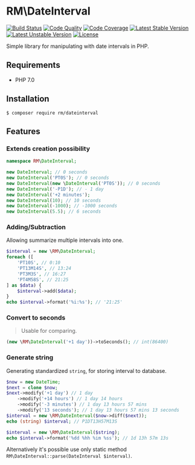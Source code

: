 # RM\DateInterval

[![Build Status](https://travis-ci.org/romanmatyus/DateInterval.svg?branch=master)](https://travis-ci.org/romanmatyus/DateInterval)
[![Code Quality](https://scrutinizer-ci.com/g/romanmatyus/DateInterval/badges/quality-score.png?b=master)](https://scrutinizer-ci.com/g/romanmatyus/DateInterval/)
[![Code Coverage](https://scrutinizer-ci.com/g/romanmatyus/DateInterval/badges/coverage.png?b=master)](https://scrutinizer-ci.com/g/romanmatyus/DateInterval/)
[![Latest Stable Version](https://img.shields.io/github/release/romanmatyus/DateInterval.svg)](https://packagist.org/packages/rm/dateinterval)
[![Latest Unstable Version](https://poser.pugx.org/rm/dateinterval/v/unstable)](https://packagist.org/packages/rm/dateinterval)
[![License](https://poser.pugx.org/rm/dateinterval/license)](https://packagist.org/packages/rm/dateinterval)

Simple library for manipulating with date intervals in PHP.

## Requirements

- PHP 7.0

## Installation

```
$ composer require rm/dateinterval
```

## Features

### Extends creation possibility

```php
namespace RM\DateInterval;

new DateInterval; // 0 seconds
new DateInterval('PT0S'); // 0 seconds
new DateInterval(new \DateInterval('PT0S')); // 0 seconds
new DateInterval('-P1D'); // - 1 day
new DateInterval('+2 minutes'); 
new DateInterval(10); // 10 seconds
new DateInterval(-1000); // -1000 seconds
new DateInterval(5.5); // 6 seconds
```

### Adding/Subtraction

Allowing summarize multiple intervals into one.

```php
$interval = new \RM\DateInterval;
foreach ([
	'PT10S', // 0:10
	'PT13M14S', // 13:24
	'PT3M3S', // 16:27
	'PT4M58S', // 21:25
] as $data) {
	$interval->add($data);
}
echo $interval->format('%i:%s'); // '21:25'
```

### Convert to seconds

> Usable for comparing.

```php
(new \RM\DateInterval('+1 day'))->toSeconds(); // int(86400)
```

### Generate string

Generating standardized `string`, for storing interval to database.

```php
$now = new DateTime;
$next = clone $now;
$next->modify('+1 day') // 1 day
	->modify('+14 hours') // 1 day 14 hours
	->modify('-3 minutes') // 1 day 13 hours 57 mins
	->modify('13 seconds'); // 1 day 13 hours 57 mins 13 seconds
$interval = new \RM\DateInterval($now->diff($next));
echo (string) $interval; // P1DT13H57M13S

$interval = new \RM\DateInterval($string);
echo $interval->format('%dd %hh %im %ss'); // 1d 13h 57m 13s
```

Alternatively it's possible use only static method `RM\DateInterval::parse(DateInterval $interval)`.


